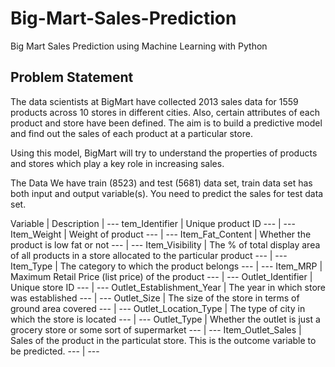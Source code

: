 # Big-Mart-Sales-Prediction
Big Mart Sales Prediction using Machine Learning with Python


## Problem Statement
The data scientists at BigMart have collected 2013 sales data for 1559 products across 10 stores in different cities. Also, certain attributes of each product and store have been defined. The aim is to build a predictive model and find out the sales of each product at a particular store.

Using this model, BigMart will try to understand the properties of products and stores which play a key role in increasing sales.

The Data
We have train (8523) and test (5681) data set, train data set has both input and output variable(s). You need to predict the sales for test data set.


Variable	| Description
 | ---
tem_Identifier	|  Unique product ID
 --- | ---
Item_Weight	|  Weight of product
 --- | ---
Item_Fat_Content	|  Whether the product is low fat or not
 --- | ---
Item_Visibility	|  The % of total display area of all products in a store allocated to the particular product
 --- | ---
Item_Type	|  The category to which the product belongs
 --- | ---
Item_MRP	|  Maximum Retail Price (list price) of the product
 --- | ---
Outlet_Identifier	|  Unique store ID
 --- | ---
Outlet_Establishment_Year	|  The year in which store was established
 --- | ---
Outlet_Size	|  The size of the store in terms of ground area covered
 --- | ---
Outlet_Location_Type	|  The type of city in which the store is located
 --- | ---
Outlet_Type	|  Whether the outlet is just a grocery store or some sort of supermarket
 --- | ---
Item_Outlet_Sales	|  Sales of the product in the particulat store. This is the outcome variable to be predicted.
 --- | ---
